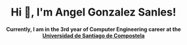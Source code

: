 <h1 align='center'>Hi 👋, I'm Angel Gonzalez Sanles!</h1>
 <h4 align='center'>Currently, I am in the 3rd year of Computer Engineering career at the <a href=https://www.usc.gal/es/estudios/grados/ingenieria-arquitectura/grado-ingenieria-informatica-2aedicion>Universidad de Santiago de Compostela</a></h4>
